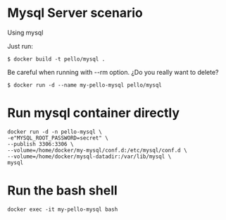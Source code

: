# Mysql Server scenario
Using mysql

Just run:
```
$ docker build -t pello/mysql .
```
Be careful when running with --rm option. ¿Do you really want to delete?
```
$ docker run -d --name my-pello-mysql pello/mysql
```
# Run mysql container directly
```
docker run -d -n pello-mysql \
-e"MYSQL_ROOT_PASSWORD=secret" \
--publish 3306:3306 \
--volume=/home/docker/my-mysql/conf.d:/etc/mysql/conf.d \
--volume=/home/docker/mysql-datadir:/var/lib/mysql \
mysql
```
# Run the bash shell
```
docker exec -it my-pello-mysql bash
```
